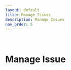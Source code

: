 ```yaml
---
layout: default
title: Manage Issues
description: Manage Issues
nav_order: 5
---
```


<!-- empty lines -->
&nbsp;
&nbsp;

# Manage Issue